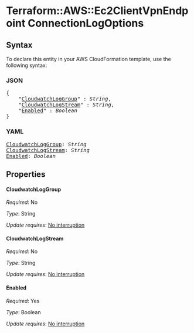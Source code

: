 # Terraform::AWS::Ec2ClientVpnEndpoint ConnectionLogOptions

## Syntax

To declare this entity in your AWS CloudFormation template, use the following syntax:

### JSON

<pre>
{
    "<a href="#cloudwatchloggroup" title="CloudwatchLogGroup">CloudwatchLogGroup</a>" : <i>String</i>,
    "<a href="#cloudwatchlogstream" title="CloudwatchLogStream">CloudwatchLogStream</a>" : <i>String</i>,
    "<a href="#enabled" title="Enabled">Enabled</a>" : <i>Boolean</i>
}
</pre>

### YAML

<pre>
<a href="#cloudwatchloggroup" title="CloudwatchLogGroup">CloudwatchLogGroup</a>: <i>String</i>
<a href="#cloudwatchlogstream" title="CloudwatchLogStream">CloudwatchLogStream</a>: <i>String</i>
<a href="#enabled" title="Enabled">Enabled</a>: <i>Boolean</i>
</pre>

## Properties

#### CloudwatchLogGroup

_Required_: No

_Type_: String

_Update requires_: [No interruption](https://docs.aws.amazon.com/AWSCloudFormation/latest/UserGuide/using-cfn-updating-stacks-update-behaviors.html#update-no-interrupt)

#### CloudwatchLogStream

_Required_: No

_Type_: String

_Update requires_: [No interruption](https://docs.aws.amazon.com/AWSCloudFormation/latest/UserGuide/using-cfn-updating-stacks-update-behaviors.html#update-no-interrupt)

#### Enabled

_Required_: Yes

_Type_: Boolean

_Update requires_: [No interruption](https://docs.aws.amazon.com/AWSCloudFormation/latest/UserGuide/using-cfn-updating-stacks-update-behaviors.html#update-no-interrupt)

